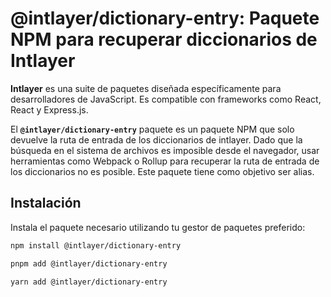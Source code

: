 # @intlayer/dictionary-entry: Paquete NPM para recuperar diccionarios de Intlayer

**Intlayer** es una suite de paquetes diseñada específicamente para desarrolladores de JavaScript. Es compatible con frameworks como React, React y Express.js.

El **`@intlayer/dictionary-entry`** paquete es un paquete NPM que solo devuelve la ruta de entrada de los diccionarios de intlayer. Dado que la búsqueda en el sistema de archivos es imposible desde el navegador, usar herramientas como Webpack o Rollup para recuperar la ruta de entrada de los diccionarios no es posible. Este paquete tiene como objetivo ser alias.

## Instalación

Instala el paquete necesario utilizando tu gestor de paquetes preferido:

```bash packageManager="npm"
npm install @intlayer/dictionary-entry
```

```bash packageManager="pnpm"
pnpm add @intlayer/dictionary-entry
```

```bash packageManager="yarn"
yarn add @intlayer/dictionary-entry
```
